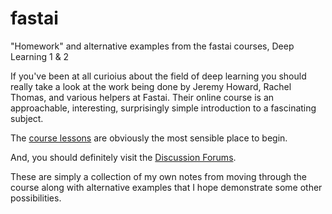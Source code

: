 # fastai
"Homework" and alternative examples from the fastai courses, Deep Learning 1 &amp; 2

If you've been at all curioius about the field of deep learning you should really take 
a look at the work being done by Jeremy Howard, Rachel Thomas, and various helpers at 
Fastai. Their online course is an approachable, interesting, surprisingly simple 
introduction to a fascinating subject.

The <a href= https://course.fast.ai/>course lessons</a> are obviously the most sensible place to begin.

And, you should definitely visit the <a href= https://forums.fast.ai/>Discussion Forums</a>.

These are simply a collection of my own notes from moving through the course along with 
alternative examples that I hope demonstrate some other possibilities.



